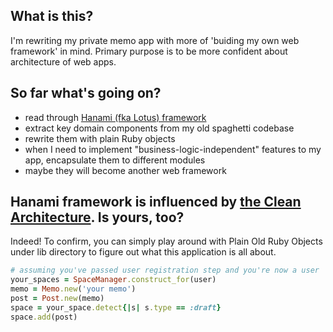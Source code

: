 ## What is this?

I'm rewriting my private memo app with more of 'buiding my own web framework' in mind.
Primary purpose is to be more confident about architecture of web apps.

## So far what's going on?

* read through [Hanami (fka Lotus) framework](http://hanamirb.org/)
* extract key domain components from my old spaghetti codebase
* rewrite them with plain Ruby objects
* when I need to implement "business-logic-independent" features to my app, encapsulate them to different modules
* maybe they will become another web framework

## Hanami framework is influenced by [the Clean Architecture](https://blog.8thlight.com/uncle-bob/2012/08/13/the-clean-architecture.html). Is yours, too?

Indeed!
To confirm, you can simply play around with Plain Old Ruby Objects under lib directory to figure out what this application is all about.

```ruby
# assuming you've passed user registration step and you're now a user
your_spaces = SpaceManager.construct_for(user)
memo = Memo.new('your memo')
post = Post.new(memo)
space = your_space.detect{|s| s.type == :draft}
space.add(post)
```
